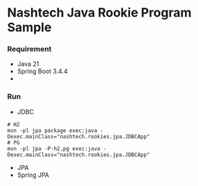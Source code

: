 # Nashtech Java Rookie Program Sample

### Requirement
- Java 21
- Spring Boot 3.4.4
- 

### Run

- JDBC
```shell
# H2
mvn -pl jpa package exec:java -Dexec.mainClass="nashtech.rookies.jpa.JDBCApp"
# PG
mvn -pl jpa -P-h2,pg exec:java -Dexec.mainClass="nashtech.rookies.jpa.JDBCApp"
``` 
- JPA
- Spring JPA